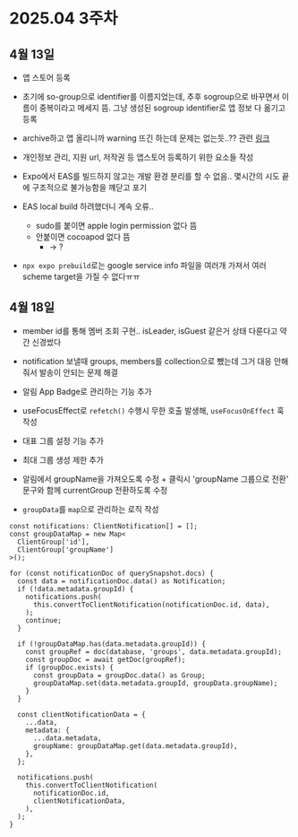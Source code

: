 # 2025.04 3주차

## 4월 13일

- 앱 스토어 등록
- 초기에 so-group으로 identifier를 이름지었는데, 추후 sogroup으로 바꾸면서 이름이 중복이라고 메세지 뜸. 그냥 생성된 sogroup identifier로 앱 정보 다 옮기고 등록

- archive하고 앱 올리니까 warning 뜨긴 하는데 문제는 없는듯..?? 관련 [링크](https://github.com/facebook/react-native/issues/49059)

- 개인정보 관리, 지원 url, 저작권 등 앱스토어 등록하기 위한 요소들 작성

- Expo에서 EAS를 빌드하지 않고는 개발 환경 분리를 할 수 없음.. 몇시간의 시도 끝에 구조적으로 불가능함을 꺠닫고 포기
- EAS local build 하려했더니 계속 오류..
	- sudo를 붙이면 apple login permission 없다 뜸
	- 안붙이면 cocoapod 없다 뜸
		- -> ?
- `npx expo prebuild`로는 google service info 파일을 여러개 가져서 여러 scheme target을 가질 수 없다ㅠㅠ


## 4월 18일

- member id를 통해 멤버 조회 구현.. isLeader, isGuest 같은거 상태 다룬다고 약간 신경썼다

- notification 보낼때 groups, members를 collection으로 뺐는데 그거 대응 안해줘서 발송이 안되는 문제 해결

- 알림 App Badge로 관리하는 기능 추가
- useFocusEffect로 `refetch()` 수행시 무한 호출 발생해, `useFocusOnEffect` 훅 작성
- 대표 그룹 설정 기능 추가
- 최대 그룹 생성 제한 추가
- 알림에서 groupName을 가져오도록 수정 + 클릭시 'groupName 그룹으로 전환' 문구와 함께 currentGroup 전환하도록 수정

- `groupData`를 `map`으로 관리하는 로직 작성

```tsx
const notifications: ClientNotification[] = [];
const groupDataMap = new Map<
  ClientGroup['id'],
  ClientGroup['groupName']
>();

for (const notificationDoc of querySnapshot.docs) {
  const data = notificationDoc.data() as Notification;
  if (!data.metadata.groupId) {
    notifications.push(
      this.convertToClientNotification(notificationDoc.id, data),
    );
    continue;
  }

  if (!groupDataMap.has(data.metadata.groupId)) {
    const groupRef = doc(database, 'groups', data.metadata.groupId);
    const groupDoc = await getDoc(groupRef);
    if (groupDoc.exists) {
      const groupData = groupDoc.data() as Group;
      groupDataMap.set(data.metadata.groupId, groupData.groupName);
    }
  }

  const clientNotificationData = {
    ...data,
    metadata: {
      ...data.metadata,
      groupName: groupDataMap.get(data.metadata.groupId),
    },
  };

  notifications.push(
    this.convertToClientNotification(
      notificationDoc.id,
      clientNotificationData,
    ),
  );
}
```